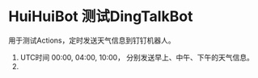# HuiHuiBot 测试DingTalkBot

用于测试Actions，定时发送天气信息到钉钉机器人。

1. UTC时间 00:00, 04:00, 10:00， 分别发送早上、中午、下午的天气信息。
2. 
